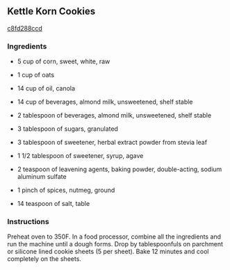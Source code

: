 ## Kettle Korn Cookies

[c8fd288ccd](http://www.food.com/recipe/kettle-korn-cookies-478248)

### Ingredients

 - 5 cup of corn, sweet, white, raw

 - 1 cup of oats

 - 14 cup of oil, canola

 - 14 cup of beverages, almond milk, unsweetened, shelf stable

 - 2 tablespoon of beverages, almond milk, unsweetened, shelf stable

 - 3 tablespoon of sugars, granulated

 - 3 tablespoon of sweetener, herbal extract powder from stevia leaf

 - 1 1/2 tablespoon of sweetener, syrup, agave

 - 2 teaspoon of leavening agents, baking powder, double-acting, sodium aluminum sulfate

 - 1 pinch of spices, nutmeg, ground

 - 14 teaspoon of salt, table

### Instructions

Preheat oven to 350F. In a food processor, combine all the ingredients and run the machine until a dough forms. Drop by tablespoonfuls on parchment or silicone lined cookie sheets (5 per sheet). Bake 12 minutes and cool completely on the sheets.